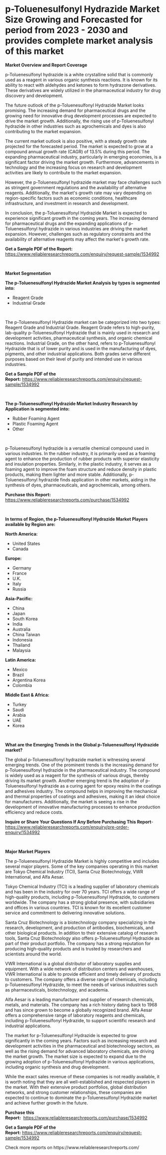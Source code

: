 <p><h1>p-Toluenesulfonyl Hydrazide Market Size Growing and Forecasted for period from 2023 - 2030 and provides complete market analysis of this market</h1></p><p><strong>Market Overview and Report Coverage</strong></p>
<p><p>p-Toluenesulfonyl hydrazide is a white crystalline solid that is commonly used as a reagent in various organic synthesis reactions. It is known for its ability to react with aldehydes and ketones to form hydrazone derivatives. These derivatives are widely utilized in the pharmaceutical industry for drug discovery and development.</p><p>The future outlook of the p-Toluenesulfonyl Hydrazide Market looks promising. The increasing demand for pharmaceutical drugs and the growing need for innovative drug development processes are expected to drive the market growth. Additionally, the rising use of p-Toluenesulfonyl hydrazide in other industries such as agrochemicals and dyes is also contributing to the market expansion.</p><p>The current market outlook is also positive, with a steady growth rate projected for the forecasted period. The market is expected to grow at a compound annual growth rate (CAGR) of 13.5% during this period. The expanding pharmaceutical industry, particularly in emerging economies, is a significant factor driving the market growth. Furthermore, advancements in technology and the increasing focus on research and development activities are likely to contribute to the market expansion.</p><p>However, the p-Toluenesulfonyl hydrazide market may face challenges such as stringent government regulations and the availability of alternative reagents. Additionally, the market's growth rate may vary depending on region-specific factors such as economic conditions, healthcare infrastructure, and investment in research and development.</p><p>In conclusion, the p-Toluenesulfonyl Hydrazide Market is expected to experience significant growth in the coming years. The increasing demand for pharmaceutical drugs and the expanding applications of p-Toluenesulfonyl hydrazide in various industries are driving the market expansion. However, challenges such as regulatory constraints and the availability of alternative reagents may affect the market's growth rate.</p></p>
<p><strong>Get a Sample PDF of the Report:</strong> <a href="https://www.reliableresearchreports.com/enquiry/request-sample/1534992">https://www.reliableresearchreports.com/enquiry/request-sample/1534992</a></p>
<p>&nbsp;</p>
<p><strong>Market Segmentation</strong></p>
<p><strong>The p-Toluenesulfonyl Hydrazide Market Analysis by types is segmented into:</strong></p>
<p><ul><li>Reagent Grade</li><li>Industrial Grade</li></ul></p>
<p>&nbsp;</p>
<p><p>The p-Toluenesulfonyl Hydrazide market can be categorized into two types: Reagent Grade and Industrial Grade. Reagent Grade refers to high-purity, lab-quality p-Toluenesulfonyl Hydrazide that is mainly used in research and development activities, pharmaceutical synthesis, and organic chemical reactions. Industrial Grade, on the other hand, refers to p-Toluenesulfonyl Hydrazide that is of lower purity and is used in the manufacturing of dyes, pigments, and other industrial applications. Both grades serve different purposes based on their level of purity and intended use in various industries.</p></p>
<p><strong>Get a Sample PDF of the Report:</strong>&nbsp;<a href="https://www.reliableresearchreports.com/enquiry/request-sample/1534992">https://www.reliableresearchreports.com/enquiry/request-sample/1534992</a></p>
<p>&nbsp;</p>
<p><strong>The p-Toluenesulfonyl Hydrazide Market Industry Research by Application is segmented into:</strong></p>
<p><ul><li>Rubber Foaming Agent</li><li>Plastic Foaming Agent</li><li>Other</li></ul></p>
<p>&nbsp;</p>
<p><p>p-Toluenesulfonyl hydrazide is a versatile chemical compound used in various industries. In the rubber industry, it is primarily used as a foaming agent to enhance the production of rubber products with superior elasticity and insulation properties. Similarly, in the plastic industry, it serves as a foaming agent to improve the foam structure and reduce density in plastic products, making them lighter and more stable. Additionally, p-Toluenesulfonyl hydrazide finds application in other markets, aiding in the synthesis of dyes, pharmaceuticals, and agrochemicals, among others.</p></p>
<p><strong>Purchase this Report:</strong>&nbsp; <a href="https://www.reliableresearchreports.com/purchase/1534992">https://www.reliableresearchreports.com/purchase/1534992</a></p>
<p>&nbsp;</p>
<p><strong>In terms of Region, the p-Toluenesulfonyl Hydrazide Market Players available by Region are:</strong></p>
<p>
    <p> <strong> North America: </strong>
        <ul>
            <li>United States</li>
            <li>Canada</li>
        </ul>
        </p> 
    <p> <strong> Europe: </strong>
        <ul>
            <li>Germany</li>
            <li>France</li>
            <li>U.K.</li>
            <li>Italy</li>
            <li>Russia</li>
        </ul>
        </p> 
    <p> <strong> Asia-Pacific: </strong>
        <ul>
            <li>China</li>
            <li>Japan</li>
            <li>South Korea</li>
            <li>India</li>
            <li>Australia</li>
            <li>China Taiwan</li>
            <li>Indonesia</li>
            <li>Thailand</li>
            <li>Malaysia</li>
        </ul>
        </p> 
    <p> <strong> Latin America: </strong>
        <ul>
            <li>Mexico</li>
            <li>Brazil</li>
            <li>Argentina Korea</li>
            <li>Colombia</li>
        </ul>
        </p> 
    <p> <strong> Middle East & Africa: </strong>
        <ul>
            <li>Turkey</li>
            <li>Saudi</li>
            <li>Arabia</li>
            <li>UAE</li>
            <li>Korea</li>
        </ul>
    </p>
    </p>
<p>&nbsp;</p>
<p><strong>What are the Emerging Trends in the Global p-Toluenesulfonyl Hydrazide market?</strong></p>
<p><p>The global p-Toluenesulfonyl hydrazide market is witnessing several emerging trends. One of the prominent trends is the increasing demand for p-Toluenesulfonyl hydrazide in the pharmaceutical industry. The compound is widely used as a reagent for the synthesis of various drugs, thereby driving its market growth. Another emerging trend is the adoption of p-Toluenesulfonyl hydrazide as a curing agent for epoxy resins in the coatings and adhesives industry. The compound helps in improving the mechanical and thermal properties of coatings and adhesives, making it an ideal choice for manufacturers. Additionally, the market is seeing a rise in the development of innovative manufacturing processes to enhance production efficiency and reduce costs.</p></p>
<p><strong>Inquire or Share Your Questions If Any Before Purchasing This Report</strong>- <a href="https://www.reliableresearchreports.com/enquiry/pre-order-enquiry/1534992">https://www.reliableresearchreports.com/enquiry/pre-order-enquiry/1534992</a></p>
<p>&nbsp;</p>
<p><strong>Major Market Players</strong></p>
<p><p>The p-Toluenesulfonyl Hydrazide Market is highly competitive and includes several major players. Some of the key companies operating in this market are Tokyo Chemical Industry (TCI), Santa Cruz Biotechnology, VWR International, and Alfa Aesar.</p><p>Tokyo Chemical Industry (TCI) is a leading supplier of laboratory chemicals and has been in the industry for over 70 years. TCI offers a wide range of high-quality products, including p-Toluenesulfonyl Hydrazide, to customers worldwide. The company has a strong global presence, with subsidiaries and offices in various countries. TCI is known for its excellent customer service and commitment to delivering innovative solutions.</p><p>Santa Cruz Biotechnology is a biotechnology company specializing in the research, development, and production of antibodies, biochemicals, and other biological products. In addition to their extensive catalog of research tools, Santa Cruz Biotechnology also offers p-Toluenesulfonyl Hydrazide as part of their product portfolio. The company has a strong reputation for producing high-quality products and is trusted by researchers and scientists around the world.</p><p>VWR International is a global distributor of laboratory supplies and equipment. With a wide network of distribution centers and warehouses, VWR International is able to provide efficient and timely delivery of products to customers. The company offers a diverse range of chemicals, including p-Toluenesulfonyl Hydrazide, to meet the needs of various industries such as pharmaceuticals, biotechnology, and academia.</p><p>Alfa Aesar is a leading manufacturer and supplier of research chemicals, metals, and materials. The company has a rich history dating back to 1968 and has since grown to become a globally recognized brand. Alfa Aesar offers a comprehensive range of laboratory reagents and chemicals, including p-Toluenesulfonyl Hydrazide, to support scientific research and industrial applications.</p><p>The market for p-Toluenesulfonyl Hydrazide is expected to grow significantly in the coming years. Factors such as increasing research and development activities in the pharmaceutical and biotechnology sectors, as well as the rising demand for advanced laboratory chemicals, are driving the market growth. The market size is expected to expand due to the growing adoption of p-Toluenesulfonyl Hydrazide in various applications, including organic synthesis and drug development.</p><p>While the exact sales revenue of these companies is not readily available, it is worth noting that they are all well-established and respected players in the market. With their extensive product portfolios, global distribution networks, and strong customer relationships, these companies are expected to continue to dominate the p-Toluenesulfonyl Hydrazide market and achieve further growth in the future.</p></p>
<p><strong>Purchase this Report:</strong>&nbsp;&nbsp;<a href="https://www.reliableresearchreports.com/purchase/1534992">https://www.reliableresearchreports.com/purchase/1534992</a></p>
<p></p>
<p><strong>Get a Sample PDF of the Report:</strong>&nbsp;<a href="https://www.reliableresearchreports.com/enquiry/request-sample/1534992">https://www.reliableresearchreports.com/enquiry/request-sample/1534992</a></p>
<p>Check more reports on https://www.reliableresearchreports.com/</p>